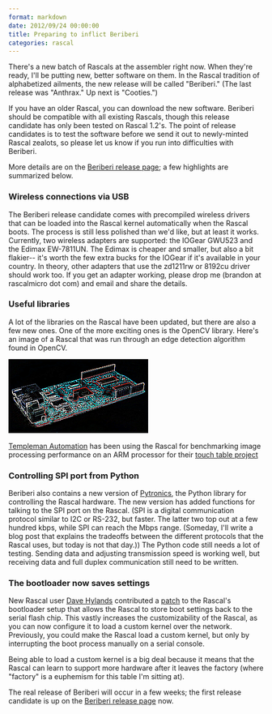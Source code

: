 ```yaml
---
format: markdown
date: 2012/09/24 00:00:00
title: Preparing to inflict Beriberi
categories: rascal
---
```


There's a new batch of Rascals at the assembler right now. When they're ready, I'll be putting new, better software on them. In the Rascal tradition of alphabetized ailments, the new release will be called "Beriberi." (The last release was "Anthrax." Up next is "Cooties.")

If you have an older Rascal, you can download the new software. Beriberi should be compatible with all existing Rascals, though this release candidate has only been tested on Rascal 1.2's. The point of release candidates is to test the software before we send it out to newly-minted Rascal zealots, so please let us know if you run into difficulties with Beriberi.

More details are on the [Beriberi release page][3]; a few highlights are summarized below.

### Wireless connections via USB ###

The Beriberi release candidate comes with precompiled wireless drivers that can be loaded into the Rascal kernel automatically when the Rascal boots. The process is still less polished than we'd like, but at least it works. Currently, two wireless adapters are supported: the IOGear GWU523 and the Edimax EW-7811UN. The Edimax is cheaper and smaller, but also a bit flakier-- it's worth the few extra bucks for the IOGear if it's available in your country. In theory, other adapters that use the zd1211rw or 8192cu driver should work too. If you get an adapter working, please drop me (brandon at rascalmicro dot com) and email and share the details.

### Useful libraries ###

A lot of the libraries on the Rascal have been updated, but there are also a few new ones. One of the more exciting ones is the OpenCV library. Here's an image of a Rascal that was run through an edge detection algorithm found in OpenCV.

<img src="/img/rascal-laplace-edge-detection.png">

[Templeman Automation][5] has been using the Rascal for benchmarking image processing performance on an ARM processor for their [touch table project][4]

### Controlling SPI port from Python ###

Beriberi also contains a new version of [Pytronics][6], the Python library for controlling the Rascal hardware. The new version has added functions for talking to the SPI port on the Rascal. (SPI is a digital communication protocol similar to I2C or RS-232, but faster. The latter two top out at a few hundred kbps, while SPI can reach the Mbps range. (Someday, I'll write a blog post that explains the tradeoffs between the different protocols that the Rascal uses, but today is not that day.)) The Python code still needs a lot of testing. Sending data and adjusting transmission speed is working well, but receiving data and full duplex communication still need to be written.

### The bootloader now saves settings ###

New Rascal user [Dave Hylands][1] contributed a [patch][2] to the Rascal's bootloader setup that allows the Rascal to store boot settings back to the serial flash chip. This vastly increases the customizability of the Rascal, as you can now configure it to load a custom kernel over the network. Previously, you could make the Rascal load a custom kernel, but only by interrupting the boot process manually on a serial console.

Being able to load a custom kernel is a big deal because it means that the Rascal can learn to support more hardware after it leaves the factory (where "factory" is a euphemism for this table I'm sitting at).

The real release of Beriberi will occur in a few weeks; the first release candidate is up on the [Beriberi release page][7] now.

[1]: http://davehylands.com/
[2]: https://github.com/rascalmicro/u-boot-rascal/commit/450ab49bf8346f54ccad7402b3b3f2194fb28ea1
[3]: /docs/release-beriberi.html
[4]: http://www.kickstarter.com/projects/472263971/playsurface-the-affordable-multi-touch-computing-t
[5]: http://templemanautomation.com/
[6]: https://github.com/rascalmicro/pytronics
[7]: /docs/release-beriberi.html

